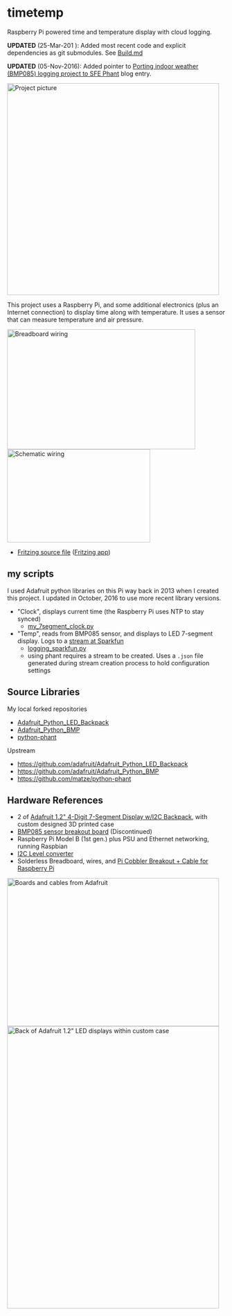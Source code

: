 # timetemp

Raspberry Pi powered time and temperature display with cloud logging.

**UPDATED** (25-Mar-201 ): Added most recent code and explicit dependencies as git submodules. See [Build.md](install/Build.md)

**UPDATED** (05-Nov-2016): Added pointer to [Porting indoor weather (BMP085) logging project to SFE Phant](http://github.crookster.org/Moving-Indoor-Weather-Logging-To-Phant/) blog entry.

<img src="https://github.com/idcrook/timetemp/raw/master/images/Updated_Final.jpg" alt="Project picture" width="489" height="489" />

This project uses a Raspberry Pi, and some additional electronics (plus an Internet connection) to display time along with temperature. It uses a sensor that can measure temperature and air pressure.

<img src="https://github.com/idcrook/timetemp/raw/master/images/BreadboardWiring_fritzing.png" alt="Breadboard wiring" width="434" height="277" /> <img src="https://github.com/idcrook/timetemp/raw/master/images/Schematic_fritzing.png" alt="Schematic wiring" width="330" height="215" />

 - [Fritzing source file](https://github.com/idcrook/timetemp/raw/master/src/timetemp_sketch.fzz) ([Fritzing app](http://fritzing.org/home/))




## my scripts

I used Adafruit python libraries on this Pi way back in 2013 when I created this project. I updated in October, 2016 to use more recent library versions.

 - "Clock", displays current time (the Raspberry Pi uses NTP to stay synced)
   - [my_7segment_clock.py](https://github.com/idcrook/Adafruit_Python_LED_Backpack/blob/master/examples/my_7segment_clock.py)
 - "Temp", reads from BMP085 sensor, and displays to LED 7-segment display. Logs to a [stream at Sparkfun](https://data.sparkfun.com/streams/o8gab0Q996fNz2lW6gdr)
   - [logging_sparkfun.py](https://github.com/idcrook/Adafruit_Python_BMP/blob/master/examples/logging_sparkfun.py)
   - using phant requires a stream to be created. Uses a `.json` file generated during stream creation process to hold configuration settings

## Source Libraries

My local forked repositories

 - [Adafruit_Python_LED_Backpack](https://github.com/idcrook/Adafruit_Python_LED_Backpack)
 - [Adafruit_Python_BMP](https://github.com/idcrook/Adafruit_Python_BMP)
 - [python-phant](https://github.com/matze/python-phant)

Upstream

 - https://github.com/adafruit/Adafruit_Python_LED_Backpack
 - https://github.com/adafruit/Adafruit_Python_BMP
 - https://github.com/matze/python-phant

## Hardware References

 - 2 of [Adafruit 1.2" 4-Digit 7-Segment Display w/I2C Backpack](https://www.adafruit.com/product/1268), with custom designed 3D printed case
 - [BMP085 sensor breakout board](https://www.adafruit.com/product/391) (Discontinued)
 - Raspberry Pi Model B (1st gen.) plus PSU and Ethernet networking, running Raspbian
 - [I2C Level converter](https://www.adafruit.com/product/757)
 - Solderless Breadboard, wires, and [Pi Cobbler Breakout + Cable for Raspberry Pi](https://www.adafruit.com/products/914)

<img src="https://github.com/idcrook/timetemp/raw/master/images/AdafruitBoards.jpg" alt="Boards and cables from Adafruit" width="489" height="342" />

<img src="https://github.com/idcrook/timetemp/raw/master/images/7SegLEDpanels.JPG" alt="Back of Adafruit 1.2&quot; LED displays within custom case" width="489" height="652" />
